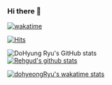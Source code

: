 ### Hi there 👋

<!--
**DoHyungRyu/DoHyungRyu** is a ✨ _special_ ✨ repository because its `README.md` (this file) appears on your GitHub profile.

Here are some ideas to get you started:
- Blockchain
- 🔭 I’m currently working on ...
- 🌱 I’m currently learning ...
- 👯 I’m looking to collaborate on ...
- 🤔 I’m looking for help with ...
- 💬 Ask me about ...
- 📫 How to reach me: ...
- 😄 Pronouns: ...
- ⚡ Fun fact: ...
- i want to go to home
-->
[![wakatime](https://wakatime.com/badge/user/b20daf8b-878e-4e05-82a6-f551b17479df.svg)](https://wakatime.com/@b20daf8b-878e-4e05-82a6-f551b17479df)


[![Hits](https://hits.sh/github.com/Rehgud.svg?style=for-the-badge&color=d7f6cb&labelColor=ffffff)](https://hits.sh/github.com/Rehgud/)

![DoHyung Ryu's GitHub stats](https://github-readme-stats.vercel.app/api?username=Rehgud&show_icons=true&theme=Lighthighcontrast)   
[![Rehgud's github stats](https://github-readme-stats.vercel.app/api/top-langs/?username=Rehgud&show_icons=true&hide_border=true&title_color=004386&icon_color=004386&layout=compact)](https://github.com/Rehgud)

  <!--START_SECTION:waka-->
  [![dohyeongRyu's wakatime stats](https://github-readme-stats.vercel.app/api/wakatime?username=DohyeongRyu)](https://github.com/anuraghazra/github-readme-stats)
  <!--END_SECTION:waka-->
